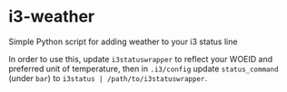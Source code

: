 i3-weather
==========

Simple Python script for adding weather to your i3 status line

In order to use this, update `i3statuswrapper` to reflect your WOEID and preferred unit of temperature, then in `.i3/config` update `status_command` (under `bar`) to `i3status | /path/to/i3statuswrapper`.
